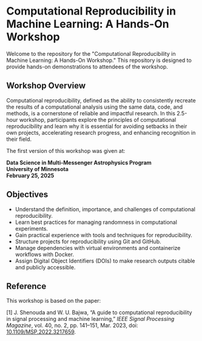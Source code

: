 # Computational Reproducibility in Machine Learning: A Hands-On Workshop

Welcome to the repository for the "Computational Reproducibility in Machine Learning: A Hands-On Workshop." This repository is designed to provide hands-on demonstrations to attendees of the workshop.

## Workshop Overview

Computational reproducibility, defined as the ability to consistently recreate the results of a computational analysis using the same data, code, and methods, is a cornerstone of reliable and impactful research. In this 2.5-hour workshop, participants explore the principles of computational reproducibility and learn why it is essential for avoiding setbacks in their own projects, accelerating research progress, and enhancing recognition in their field.

The first version of this workshop was given at:

**Data Science in Multi-Messenger Astrophysics Program**  
**University of Minnesota**  
**February 25, 2025**

## Objectives

- Understand the definition, importance, and challenges of computational reproducibility.
- Learn best practices for managing randomness in computational experiments.
- Gain practical experience with tools and techniques for reproducibility.
- Structure projects for reproducibility using Git and GitHub.
- Manage dependencies with virtual environments and containerize workflows with Docker.
- Assign Digital Object Identifiers (DOIs) to make research outputs citable and publicly accessible.

## Reference

This workshop is based on the paper:

[1] J. Shenouda and W. U. Bajwa, “A guide to computational reproducibility in signal processing and machine learning,” *IEEE Signal Processing Magazine*, vol. 40, no. 2, pp. 141–151, Mar. 2023, doi: [10.1109/MSP.2022.3217659](https://doi.org/10.1109/MSP.2022.3217659).
